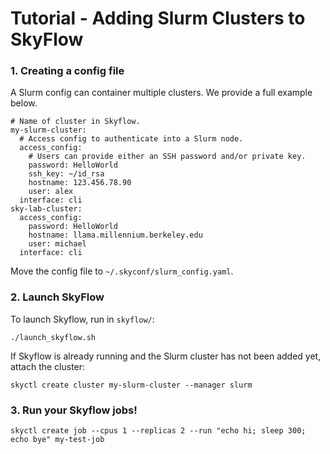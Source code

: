 # Tutorial - Adding Slurm Clusters to SkyFlow

### 1. Creating a config file

A Slurm config can container multiple clusters. We provide a full example below.
```
# Name of cluster in Skyflow.
my-slurm-cluster:
  # Access config to authenticate into a Slurm node.
  access_config:
    # Users can provide either an SSH password and/or private key.
    password: HelloWorld
    ssh_key: ~/id_rsa
    hostname: 123.456.78.90
    user: alex
  interface: cli
sky-lab-cluster:
  access_config:
    password: HelloWorld
    hostname: llama.millennium.berkeley.edu
    user: michael
  interface: cli
```

Move the config file to `~/.skyconf/slurm_config.yaml`.

### 2. Launch SkyFlow

To launch Skyflow, run in `skyflow/`:

```
./launch_skyflow.sh
```

If Skyflow is already running and the Slurm cluster has not been added yet, attach the cluster:
```
skyctl create cluster my-slurm-cluster --manager slurm 
```

### 3. Run your Skyflow jobs!
```
skyctl create job --cpus 1 --replicas 2 --run "echo hi; sleep 300; echo bye" my-test-job
```
